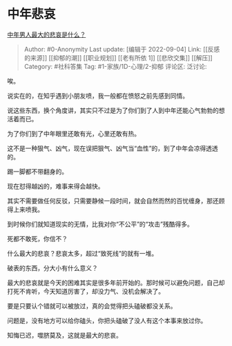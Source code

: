 # 中年悲哀
[中年男人最大的悲哀是什么？](https://www.zhihu.com/question/522873114/answer/2659834718)

> Author: #0-Anonymity
> Last update: [编辑于 2022-09-04]
> Link: [[反感的来源]] [[抑郁的潮]] [[职业规划]] [[老有所依 1]] [[悲欣交集]] [[解压]]
> Category: #社科答集
> Tag: #1-家族/1D-心理/2-抑郁
> 评论区:
> 泛讨论:

唉。

说实在的，在知乎遇到小朋友喷，我一般都在愤怒之前先感到同情。

说这些东西，换个角度讲，其实只不过是为了你们到了人到中年还能心气勃勃的想活着而已。

为了你们到了中年眼里还敢有光，心里还敢有热。

这不是一种狠气、凶气，现在误把狠气、凶气当“血性”的，到了中年会凉得透透的。

踢一脚都不带翻身的。

现在怼得越凶的，难事来得会越快。

其实不需要做任何反驳，只需要静候一段时间，就会自然而然的百忧缠身，那还顾得上来喷我。

到时候你们就知道现实的无情，比我对你“不公平”的“攻击”残酷得多。

死都不敢死，你信不？

什么最大的悲哀？悲哀太多，超过“致死线”的就有一堆。

破表的东西，分大小有什么意义？

最大的悲哀就是今天的困难其实是很多年前开始的。那时候可以避免问题，自己却打死不肯听，今天知道厉害了，却没力气、没机会解决了。

要是只要认个错就可以被放过，真的会觉得把头磕破都没关系。

问题是，没有地方可以给你磕头，你把头磕破了没人有这个本事来放过你。

知悔已迟，噬脐莫及，这就是最大的悲哀。
